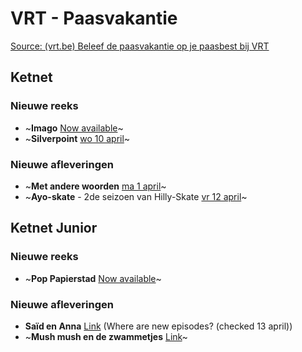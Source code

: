 # VRT - Paasvakantie

[Source: (vrt.be) Beleef de paasvakantie op je paasbest bij VRT](https://www.vrt.be/nl/over-de-vrt/nieuws/2024/03/27/beleef-de-paasvakantie-op-je-paasbest-met-vrt/)

## Ketnet

### Nieuwe reeks

- ~**Imago** [Now available](https://www.vrt.be/vrtmax/a-z/imago/)~
- ~**Silverpoint** [wo 10 april](https://www.vrt.be/vrtmax/a-z/silverpoint/)~

### Nieuwe afleveringen

- ~**Met andere woorden** [ma 1 april](https://www.vrt.be/vrtmax/a-z/met-andere-woorden/)~
- ~**Ayo-skate** - 2de seizoen van Hilly-Skate [vr 12 april](https://www.vrt.be/vrtmax/a-z/hilly-skate/)~

## Ketnet Junior

### Nieuwe reeks 

- ~**Pop Papierstad** [Now available](https://www.vrt.be/vrtmax/a-z/pop-papierstad/)~

### Nieuwe afleveringen

- **Saïd en Anna** [Link](https://www.vrt.be/vrtmax/a-z/said---anna/) (Where are new episodes? (checked 13 april))
- ~**Mush mush en de zwammetjes** [Link](https://www.vrt.be/vrtmax/a-z/mush-mush---de-zwammetjes/)~
